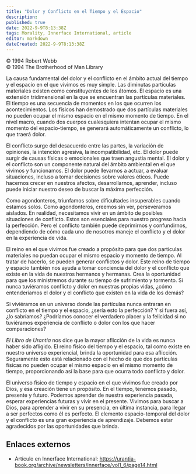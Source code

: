 ```yaml
---
title: "Dolor y Conflicto en el Tiempo y el Espacio"
description: 
published: true
date: 2022-9-9T8:13:38Z
tags: Morality, Innerface International, article
editor: markdown
dateCreated: 2022-9-9T8:13:38Z
---
```


<p class="v-card v-sheet theme--light grey lighten-3 px-2">© 1994 Robert Webb<br>© 1994 The Brotherhood of Man Library</p>

La causa fundamental del dolor y el conflicto en el ámbito actual del tiempo y el espacio en el que vivimos es muy simple. Las diminutas partículas materiales existen como constituyentes de los átomos. El espacio es una extensión tridimensional en la que se encuentran las partículas materiales. El tiempo es una secuencia de momentos en los que ocurren los acontecimientos. Los físicos han demostrado que dos partículas materiales no pueden ocupar el mismo espacio en el mismo momento de tiempo. En el nivel macro, cuando dos cuerpos cualesquiera intentan ocupar el mismo momento del espacio-tiempo, se generará automáticamente un conflicto, lo que traerá dolor.

El conflicto surge del desacuerdo entre las partes, la variación de opiniones, la intención agresiva, la incompatibilidad, etc. El dolor puede surgir de causas físicas o emocionales que traen angustia mental. El dolor y el conflicto son un componente natural del ámbito ambiental en el que vivimos y funcionamos. El dolor puede llevarnos a actuar, a evaluar situaciones, incluso a tomar decisiones sobre valores éticos. Puede hacernos crecer en nuestros afectos, desarrollarnos, aprender, incluso puede iniciar nuestro deseo de buscar la máxima perfección.

Como agondonteros, triunfamos sobre dificultades insuperables cuando estamos solos. Como agondonteros, creemos sin ver, perseveramos aislados. En realidad, necesitamos vivir en un ámbito de posibles situaciones de conflicto. Estos son esenciales para nuestro progreso hacia la perfección. Pero el conflicto también puede deprimirnos y confundirnos, dependiendo de cómo cada uno de nosotros maneje el conflicto y el dolor en la experiencia de vida.

El reino en el que vivimos fue creado a propósito para que dos partículas materiales no puedan ocupar el mismo espacio y momento de tiempo. Al tratar de hacerlo, se pueden generar conflictos y dolor. Este reino de tiempo y espacio también nos ayuda a tomar conciencia del dolor y el conflicto que existe en la vida de nuestros hermanos y hermanas. Crea la oportunidad para que los ministremos durante su tiempo de sufrimiento y tormento. Si nunca tuviéramos conflicto y dolor en nuestras propias vidas, ¿cómo entenderíamos el dolor y el conflicto que existen en la vida de los demás?

Si viviéramos en un universo donde las partículas nunca entraran en conflicto en el tiempo y el espacio, ¿sería esto la perfección? Y si fuera así, ¿lo sabríamos? ¿Podríamos conocer el verdadero placer y la felicidad si no tuviéramos experiencia de conflicto o dolor con los que hacer comparaciones?

_El Libro de Urantia_ nos dice que la mayor aflicción de la vida es nunca haber sido afligido. El reino físico del tiempo y el espacio, tal como existe en nuestro universo experiencial, brinda la oportunidad para esa aflicción. Seguramente esto está relacionado con el hecho de que dos partículas físicas no pueden ocupar el mismo espacio en el mismo momento de tiempo, proporcionando así la base para que ocurra todo conflicto y dolor.

El universo físico de tiempo y espacio en el que vivimos fue creado por Dios, y esa creación tiene un propósito. En el tiempo, tenemos pasado, presente y futuro. Podemos aprender de nuestra experiencia pasada, esperar experiencias futuras y vivir en el presente. Vivimos para buscar a Dios, para aprender a vivir en su presencia, en última instancia, para llegar a ser perfectos como él es perfecto. El elemento espacio-temporal del dolor y el conflicto es una gran experiencia de aprendizaje. Debemos estar agradecidos por las oportunidades que brinda.



## Enlaces externos

- Artículo en Innerface International: https://urantia-book.org/archive/newsletters/innerface/vol1_6/page14.html


